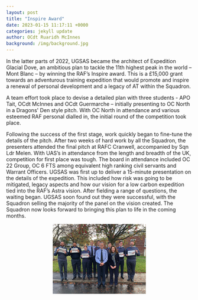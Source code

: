 ```yaml
---
layout: post
title: "Inspire Award"
date: 2023-01-15 11:17:11 +0000
categories: jekyll update
author: OCdt Ruaridh McInnes
background: /img/background.jpg
---
```


In the latter parts of 2022, UGSAS became the architect of Expedition Glacial Dove, an ambitious plan to tackle the 11th highest peak in the world – Mont Blanc – by winning the RAF’s Inspire award. This is a £15,000 grant towards an adventurous training expedition that would promote and inspire a renewal of personal development and a legacy of AT within the Squadron.

A team effort took place to devise a detailed plan with three students - APO Tait, OCdt McInnes and OCdt Guermarche – initially presenting to OC North in a Dragons' Den style pitch. With OC North in attendance and various esteemed RAF personal dialled in, the initial round of the competition took place.

Following the success of the first stage, work quickly began to fine-tune the details of the pitch. After two weeks of hard work by all the Squadron, the presenters attended the final pitch at RAFC Cranwell, accompanied by Sqn Ldr Melen. With UAS’s in attendance from the length and breadth of the UK, competition for first place was tough. The board in attendance included OC 22 Group, OC 6 FTS among equivalent high ranking civil servants and Warrant Officers. UGSAS was first up to deliver a 15-minute presentation on the details of the expedition. This included how risk was going to be mitigated, legacy aspects and how our vision for a low carbon expedition tied into the RAF’s Astra vision. After fielding a range of questions, the waiting began. UGSAS soon found out they were successful, with the Squadron selling the majority of the panel on the vision created. The Squadron now looks forward to bringing this plan to life in the coming months.

<img src="/img/inspire.jpg"  style="display: block; margin-left: auto; margin-right: auto;  width: 50%;">
